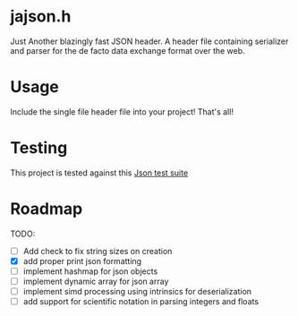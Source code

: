 # jajson.h 

Just Another blazingly fast JSON header. A header file containing serializer and parser for the de facto data exchange format over the web.

# Usage

Include the single file header file into your project! That's all!

# Testing

This project is tested against this [Json test suite](https://github.com/nst/JSONTestSuite)

# Roadmap

TODO:
- [ ] Add check to fix string sizes on creation
- [x] add proper print json formatting
- [ ] implement hashmap for json objects
- [ ] implement dynamic array for json array
- [ ] implement simd processing using intrinsics for deserialization
- [ ] add support for scientific notation in parsing integers and floats
